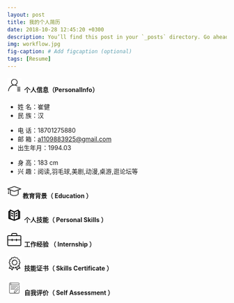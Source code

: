 ```yaml
---
layout: post
title: 我的个人简历
date: 2018-10-28 12:45:20 +0300
description: You’ll find this post in your `_posts` directory. Go ahead and edit it and re-build the site to see your changes. # Add post description (optional)
img: workflow.jpg
fig-caption: # Add figcaption (optional)
tags: [Resume]
---
```

#### ![个人信息（Personal Info）](/assets/img/personal_info.png) &nbsp;个人信息（PersonalInfo）
- 姓 名：崔健
- 民 族：汉
* 电 话：18701275880
* 邮 箱：a1109883925@gmail.com
* 出生年月：1994.03
+ 身 高：183 cm
+ 兴 趣：阅读,羽毛球,美剧,动漫,桌游,逛论坛等

#### ![教育背景（ Education ）](/assets/img/education.png)&nbsp;教育背景（ Education ）

#### ![个人技能（ Personal Skills ）](/assets/img/personal_skills.png) &nbsp;个人技能（ Personal Skills ）

#### ![工作经验 （ Internship ）](/assets/img/Internship.png) &nbsp;工作经验 （ Internship ）

#### ![技能证书（ Skills Certificate ）](/assets/img/skills_certificate.png) &nbsp;技能证书（ Skills Certificate ）

#### ![自我评价（ Self Assessment ）](/assets/img/self_assessment.png) &nbsp;自我评价（ Self Assessment ）
